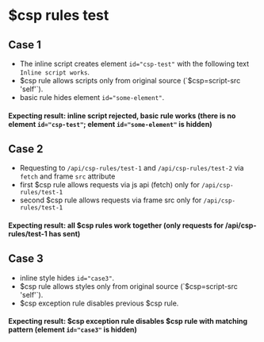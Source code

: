 # $csp rules test

## Case 1
* The inline script creates element `id="csp-test"` with the following text `Inline script works`.
* $csp rule allows scripts only from original source (`$csp=script-src 'self'`).
* basic rule hides element `id="some-element"`.
#### Expecting result: inline script rejected, basic rule works (there is no element `id="csp-test"`; element `id="some-element"` is hidden)

## Case 2
* Requesting to `/api/csp-rules/test-1` and `/api/csp-rules/test-2` via `fetch` and frame `src` attribute
* first $csp rule allows requests via js api (fetch) only for `/api/csp-rules/test-1`
* second $csp rule allows requests via frame src only for `/api/csp-rules/test-1`
#### Expecting result: all $csp rules work together (only requests for /api/csp-rules/test-1 has sent)

## Case 3
* inline style hides `id="case3"`.
* $csp rule allows styles only from original source (`$csp=script-src 'self'`).
* $csp exception rule disables previous $csp rule.
#### Expecting result: $csp exception rule disables $csp rule with matching pattern (element `id="case3"` is hidden)
